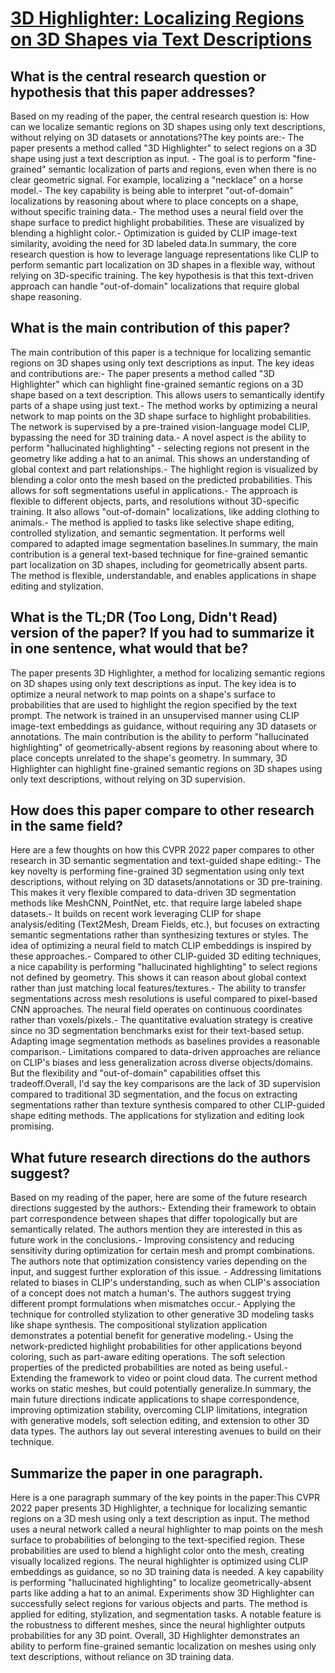 # [3D Highlighter: Localizing Regions on 3D Shapes via Text Descriptions](https://arxiv.org/abs/2212.11263)

## What is the central research question or hypothesis that this paper addresses?

Based on my reading of the paper, the central research question is: How can we localize semantic regions on 3D shapes using only text descriptions, without relying on 3D datasets or annotations?The key points are:- The paper presents a method called "3D Highlighter" to select regions on a 3D shape using just a text description as input. - The goal is to perform "fine-grained" semantic localization of parts and regions, even when there is no clear geometric signal. For example, localizing a "necklace" on a horse model.- The key capability is being able to interpret "out-of-domain" localizations by reasoning about where to place concepts on a shape, without specific training data.- The method uses a neural field over the shape surface to predict highlight probabilities. These are visualized by blending a highlight color.- Optimization is guided by CLIP image-text similarity, avoiding the need for 3D labeled data.In summary, the core research question is how to leverage language representations like CLIP to perform semantic part localization on 3D shapes in a flexible way, without relying on 3D-specific training. The key hypothesis is that this text-driven approach can handle "out-of-domain" localizations that require global shape reasoning.


## What is the main contribution of this paper?

The main contribution of this paper is a technique for localizing semantic regions on 3D shapes using only text descriptions as input. The key ideas and contributions are:- The paper presents a method called "3D Highlighter" which can highlight fine-grained semantic regions on a 3D shape based on a text description. This allows users to semantically identify parts of a shape using just text.- The method works by optimizing a neural network to map points on the 3D shape surface to highlight probabilities. The network is supervised by a pre-trained vision-language model CLIP, bypassing the need for 3D training data.- A novel aspect is the ability to perform "hallucinated highlighting" - selecting regions not present in the geometry like adding a hat to an animal. This shows an understanding of global context and part relationships.- The highlight region is visualized by blending a color onto the mesh based on the predicted probabilities. This allows for soft segmentations useful in applications.- The approach is flexible to different objects, parts, and resolutions without 3D-specific training. It also allows "out-of-domain" localizations, like adding clothing to animals.- The method is applied to tasks like selective shape editing, controlled stylization, and semantic segmentation. It performs well compared to adapted image segmentation baselines.In summary, the main contribution is a general text-based technique for fine-grained semantic part localization on 3D shapes, including for geometrically absent parts. The method is flexible, understandable, and enables applications in shape editing and stylization.


## What is the TL;DR (Too Long, Didn't Read) version of the paper? If you had to summarize it in one sentence, what would that be?

The paper presents 3D Highlighter, a method for localizing semantic regions on 3D shapes using only text descriptions as input. The key idea is to optimize a neural network to map points on a shape's surface to probabilities that are used to highlight the region specified by the text prompt. The network is trained in an unsupervised manner using CLIP image-text embeddings as guidance, without requiring any 3D datasets or annotations. The main contribution is the ability to perform "hallucinated highlighting" of geometrically-absent regions by reasoning about where to place concepts unrelated to the shape's geometry. In summary, 3D Highlighter can highlight fine-grained semantic regions on 3D shapes using only text descriptions, without relying on 3D supervision.


## How does this paper compare to other research in the same field?

Here are a few thoughts on how this CVPR 2022 paper compares to other research in 3D semantic segmentation and text-guided shape editing:- The key novelty is performing fine-grained 3D segmentation using only text descriptions, without relying on 3D datasets/annotations or 3D pre-training. This makes it very flexible compared to data-driven 3D segmentation methods like MeshCNN, PointNet, etc. that require large labeled shape datasets.- It builds on recent work leveraging CLIP for shape analysis/editing (Text2Mesh, Dream Fields, etc.), but focuses on extracting semantic segmentations rather than synthesizing textures or styles. The idea of optimizing a neural field to match CLIP embeddings is inspired by these approaches.- Compared to other CLIP-guided 3D editing techniques, a nice capability is performing "hallucinated highlighting" to select regions not defined by geometry. This shows it can reason about global context rather than just matching local features/textures.- The ability to transfer segmentations across mesh resolutions is useful compared to pixel-based CNN approaches. The neural field operates on continuous coordinates rather than voxels/pixels.- The quantitative evaluation strategy is creative since no 3D segmentation benchmarks exist for their text-based setup. Adapting image segmentation methods as baselines provides a reasonable comparison.- Limitations compared to data-driven approaches are reliance on CLIP's biases and less generalization across diverse objects/domains. But the flexibility and "out-of-domain" capabilities offset this tradeoff.Overall, I'd say the key comparisons are the lack of 3D supervision compared to traditional 3D segmentation, and the focus on extracting segmentations rather than texture synthesis compared to other CLIP-guided shape editing methods. The applications for stylization and editing look promising.


## What future research directions do the authors suggest?

Based on my reading of the paper, here are some of the future research directions suggested by the authors:- Extending their framework to obtain part correspondence between shapes that differ topologically but are semantically related. The authors mention they are interested in this as future work in the conclusions.- Improving consistency and reducing sensitivity during optimization for certain mesh and prompt combinations. The authors note that optimization consistency varies depending on the input, and suggest further exploration of this issue. - Addressing limitations related to biases in CLIP's understanding, such as when CLIP's association of a concept does not match a human's. The authors suggest trying different prompt formulations when mismatches occur.- Applying the technique for controlled stylization to other generative 3D modeling tasks like shape synthesis. The compositional stylization application demonstrates a potential benefit for generative modeling.- Using the network-predicted highlight probabilities for other applications beyond coloring, such as part-aware editing operations. The soft selection properties of the predicted probabilities are noted as being useful.- Extending the framework to video or point cloud data. The current method works on static meshes, but could potentially generalize.In summary, the main future directions indicate applications to shape correspondence, improving optimization stability, overcoming CLIP limitations, integration with generative models, soft selection editing, and extension to other 3D data types. The authors lay out several interesting avenues to build on their technique.


## Summarize the paper in one paragraph.

Here is a one paragraph summary of the key points in the paper:This CVPR 2022 paper presents 3D Highlighter, a technique for localizing semantic regions on a 3D mesh using only a text description as input. The method uses a neural network called a neural highlighter to map points on the mesh surface to probabilities of belonging to the text-specified region. These probabilities are used to blend a highlight color onto the mesh, creating visually localized regions. The neural highlighter is optimized using CLIP embeddings as guidance, so no 3D training data is needed. A key capability is performing "hallucinated highlighting" to localize geometrically-absent parts like adding a hat to an animal. Experiments show 3D Highlighter can successfully select regions for various objects and parts. The method is applied for editing, stylization, and segmentation tasks. A notable feature is the robustness to different meshes, since the neural highlighter outputs probabilities for any 3D point. Overall, 3D Highlighter demonstrates an ability to perform fine-grained semantic localization on meshes using only text descriptions, without reliance on 3D training data.
